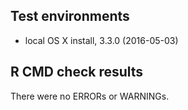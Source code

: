 ## Test environments
* local OS X install, 3.3.0 (2016-05-03)

## R CMD check results
There were no ERRORs or WARNINGs. 
